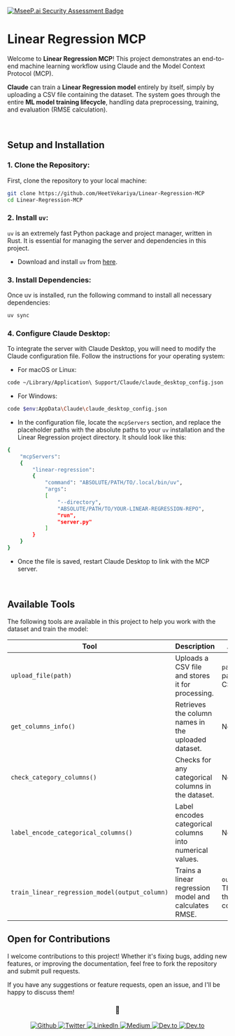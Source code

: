[![MseeP.ai Security Assessment Badge](https://mseep.net/pr/heetvekariya-linear-regression-mcp-badge.png)](https://mseep.ai/app/heetvekariya-linear-regression-mcp)

# Linear Regression MCP

Welcome to **Linear Regression MCP**! This project demonstrates an end-to-end machine learning workflow using Claude and the Model Context Protocol (MCP). 

**Claude** can train a **Linear Regression model** entirely by itself, simply by uploading a CSV file containing the dataset. The system goes through the entire **ML model training lifecycle**, handling data preprocessing, training, and evaluation (RMSE calculation).

<br>

## Setup and Installation

### 1. Clone the Repository:

First, clone the repository to your local machine:

```bash
git clone https://github.com/HeetVekariya/Linear-Regression-MCP
cd Linear-Regression-MCP
```

### 2. Install `uv`:

`uv` is an extremely fast Python package and project manager, written in Rust. It is essential for managing the server and dependencies in this project.

- Download and install `uv` from [here](https://docs.astral.sh/uv/#installation).

### 3. Install Dependencies:

Once uv is installed, run the following command to install all necessary dependencies:

```bash
uv sync
```

### 4. Configure Claude Desktop:

To integrate the server with Claude Desktop, you will need to modify the Claude configuration file. Follow the instructions for your operating system:

- For macOS or Linux:

```bash
code ~/Library/Application\ Support/Claude/claude_desktop_config.json
```

- For Windows:

```bash
code $env:AppData\Claude\claude_desktop_config.json
```

- In the configuration file, locate the `mcpServers` section, and replace the placeholder paths with the absolute paths to your `uv` installation and the Linear Regression project directory. It should look like this:

```bash
{
    "mcpServers":
    {
        "linear-regression": 
        {
            "command": "ABSOLUTE/PATH/TO/.local/bin/uv",
            "args":
            [
                "--directory",
                "ABSOLUTE/PATH/TO/YOUR-LINEAR-REGRESSION-REPO", 
                "run",
                "server.py"
            ] 
        }
    }
}
```

- Once the file is saved, restart Claude Desktop to link with the MCP server.

<br>

## Available Tools

The following tools are available in this project to help you work with the dataset and train the model:

| **Tool**                                      | **Description**                                                                 | **Arguments**                                       |
|-----------------------------------------------|---------------------------------------------------------------------------------|----------------------------------------------------|
| `upload_file(path)`                           | Uploads a CSV file and stores it for processing.                                | `path`: Absolute path to the CSV file.             |
| `get_columns_info()`                          | Retrieves the column names in the uploaded dataset.                             | No arguments.                                      |
| `check_category_columns()`                    | Checks for any categorical columns in the dataset.                              | No arguments.                                      |
| `label_encode_categorical_columns()`          | Label encodes categorical columns into numerical values.                        | No arguments.                                      |
| `train_linear_regression_model(output_column)`| Trains a linear regression model and calculates RMSE.                          | `output_column`: The name of the target column.    |


## Open for Contributions

I welcome contributions to this project! Whether it's fixing bugs, adding new features, or improving the documentation, feel free to fork the repository and submit pull requests.

If you have any suggestions or feature requests, open an issue, and I'll be happy to discuss them!

<h3 align="center">👀</h3>
<p  align="center">
    <a href="https://github.com/HeetVekariya" target="_blank">
        <img alt="Github" src="https://img.shields.io/badge/GitHub-%2312100E.svg?&style=for-the-badge&logo=Github&logoColor=white" />
    </a> 
    <a href="https://twitter.com/heet_2104" target="_blank">
        <img alt="Twitter" src="https://img.shields.io/badge/twitter-%231DA1F2.svg?&style=for-the-badge&logo=twitter&logoColor=white" />
    </a> 
    <a href="https://www.linkedin.com/in/heet-vekariya-16326024b" target="_blank">
        <img alt="LinkedIn" src="https://img.shields.io/badge/linkedin-%230077B5.svg?&style=for-the-badge&logo=linkedin&logoColor=white" />
    </a> 
    <a href="https://medium.com/@heetvekariya50" target="_blank">
        <img alt="Medium" src="https://img.shields.io/badge/medium-%2312100E.svg?&style=for-the-badge&logo=medium&logoColor=white" />
    </a>
    <a href="https://dev.to/heetvekariya" target="_blank">
        <img alt="Dev.to" src="https://img.shields.io/badge/devto-%2312100E.svg?&style=for-the-badge&logo=devto&logoColor=white" />
    </a>
    <a href="mailto:heetvekariya50@gmail.com" target="_blank">
        <img alt="Dev.to" src="https://img.shields.io/badge/gmail-%2312100E.svg?&style=for-the-badge&logo=gmail&logoColor=white" />
    </a>
</p>